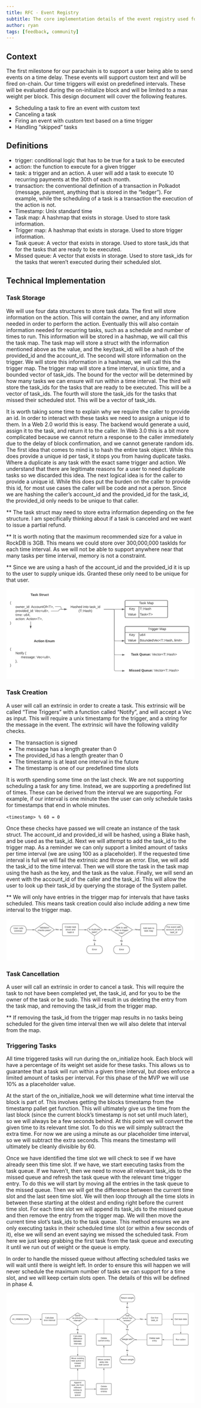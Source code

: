```yaml
---
title: RFC - Event Registry
subtitle: The core implementation details of the event registry used for time-based triggers.
author: ryan
tags: [feedback, community]
---
```


## Context
The first milestone for our parachain is to support a user being able to send events on a time delay. These events will support custom text and will be fired on-chain. Our time triggers will exist on predefined intervals. These will be evaluated during the on-initialize block and will be limited to a max weight per block. This design document will cover the following features.

- Scheduling a task to fire an event with custom text
- Canceling a task
- Firing an event with custom text based on a time trigger
- Handling “skipped” tasks

## Definitions
- trigger: conditional logic that has to be true for a task to be executed
- action: the function to execute for a given trigger
- task: a trigger and an action. A user will add a task to execute 10 recurring payments at the 30th of each month.
- transaction: the conventional definition of a transaction in Polkadot (message, payment, anything that is stored in the “ledger”). For example, while the scheduling of a task is a transaction the execution of the action is not.
- Timestamp: Unix standard time
- Task map: A hashmap that exists in storage. Used to store task information.
- Trigger map: A hashmap that exists in storage. Used to store trigger information.
- Task queue: A vector that exists in storage. Used to store task_ids that for the tasks that are ready to be executed.
- Missed queue: A vector that exists in storage. Used to store task_ids for the tasks that weren’t executed during their scheduled slot.

## Technical Implementation
### Task Storage
We will use four data structures to store task data. The first will store information on the action. 
This will contain the owner, and any information needed in order to perform the action. Eventually this will also contain information needed for recurring tasks, such as a schedule and number of times to run. This information will be stored in a hashmap, we will call this the task map. The task map will store a struct with the information mentioned above as the value, and the key(task_id) will be a hash of the provided_id and the account_id. The second will store information on the trigger. We will store this information in a hashmap, we will call this the trigger map. The trigger map will store a time interval, in unix time, and a bounded vector of task_ids. The bound for the vector will be determined by how many tasks we can ensure will run within a time interval. The third will store the task_ids for the tasks that are ready to be executed. This will be a vector of task_ids. The fourth will store the task_ids for the tasks that missed their scheduled stot. This will be a vector of task_ids.

It is worth taking some time to explain why we require the caller to provide an id. In order to interact with these tasks we need to assign a unique id to them. In a Web 2.0 world this is easy. The backend would generate a uuid, assign it to the task, and return it to the caller. In Web 3.0 this is a bit more complicated because we cannot return a response to the caller immediately due to the delay of block confirmation, and we cannot generate random ids. The first idea that comes to mind is to hash the entire task object. While this does provide a unique id per task, it stops you from having duplicate tasks. Where a duplicate is any task with the exact same trigger and action. We understand that there are legitimate reasons for a user to need duplicate tasks so we discarded this idea. The next logical idea is for the caller to provide a unique id. While this does put the burden on the caller to provide this id, for most use cases the caller will be code and not a person. Since we are hashing the caller’s account_id and the provided_id for the task_id, the provided_id only needs to be unique to that caller.

** The task struct may need to store extra information depending on the fee structure. I am specifically thinking about if a task is canceled and we want to issue a partial refund. 

** It is worth noting that the maximum recommended size for a value in RockDB is 3GB. This means we could store over 300,000,000 taskIds for each time interval. As we will not be able to support anywhere near that many tasks per time interval, memory is not a constraint.

** Since we are using a hash of the account_id and the provided_id it is up to the user to supply unique ids. Granted these only need to be unique for that user.

![task-struct](../assets/img/rfc/task-struct.png)

### Task Creation
A user will call an extrinsic in order to create a task. This extrinsic will be called “Time Triggers” with a function called “Notify”, and will accept a Vec<u8> as input. This will require a unix timestamp for the trigger, and a string for the message in the event. The extrinsic will have the following validity checks.

- The transaction is signed
- The message has a length greater than 0
- The provided_id has a length greater than 0
- The timestamp is at least one interval in the future
- The timestamp is one of our predefined time slots

It is worth spending some time on the last check. We are not supporting scheduling a task for any time. Instead, we are supporting a predefined list of times. These can be derived from the interval we are supporting. For example, if our interval is one minute then the user can only schedule tasks for timestamps that end in whole minutes. 

`<timestamp> % 60 = 0`

Once these checks have passed we will create an instance of the task struct. The account_id and provided_id will be hashed, using a Blake hash, and be used as the task_id. Next we will attempt to add the task_id to the trigger map. As a reminder we can only support a limited amount of tasks per time interval (we are using 100 as a placeholder). If the requested time interval is full we will fail the extrinsic and throw an error. Else, we will add the task_id to the time interval. Then we will store the task in the task map using the hash as the key, and the task as the value. Finally, we will send an event with the account_id of the caller and the task_id. This will allow the user to look up their task_id by querying the storage of the System pallet.

** We will only have entries in the trigger map for intervals that have tasks scheduled. This means task creation could also include adding a new time interval to the trigger map.

![extrinsic-flow](../assets/img/rfc/extrinsic-flow.png)

### Task Cancellation
A user will call an extrinsic in order to cancel a task. This will require the task to not have been completed yet, the task_id, and for you to be the owner of the task or be sudo. This will result in us deleting the entry from the task map, and removing the task_id from the trigger map.

** If removing the task_id from the trigger map results in no tasks being scheduled for the given time interval then we will also delete that interval from the map.


### Triggering Tasks
All time triggered tasks will run during the on_initialize hook. Each block will have a percentage of its weight set aside for these tasks. This allows us to guarantee that a task will run within a given time interval, but does enforce a limited amount of tasks per interval. For this phase of the MVP we will use 10% as a placeholder value.

At the start of the on_initialize_hook we will determine what time interval the block is part of. This involves getting the blocks timestamp from the timestamp pallet get function. This will ultimately give us the time from the last block (since the current block’s timestamp is not set until much later), so we will always be a few seconds behind. At this point we will convert the given time to its relevant time slot. To do this we will simply subtract the extra time. For now we are using a minute as our placeholder time interval, so we will subtract the extra seconds. This means the timestamp will ultimately be cleanly divisible by 60. 

Once we have identified the time slot we will check to see if we have already seen this time slot. If we have, we start executing tasks from the task queue. If we haven’t, then we need to move all relevant task_ids to the missed queue and refresh the task queue with the relevant time trigger entry. To do this we will start by moving all the entries in the task queue to the missed queue. Then we will get the difference between the current time slot and the last seen time slot. We will then loop through all the time slots in between these starting at the oldest and ending right before the current time slot. For each time slot we will append its task_ids to the missed queue and then remove the entry from the trigger map. We will then move the current time slot’s task_ids to the task queue. This method ensures we are only executing tasks in their scheduled time slot (or within a few seconds of it), else we will send an event saying we missed the scheduled task. From here we just keep grabbing the first task from the task queue and executing it until we run out of weight or the queue is empty. 

In order to handle the missed queue without affecting scheduled tasks we will wait until there is weight left. In order to ensure this will happen we will never schedule the maximum number of tasks we can support for a time slot, and we will keep certain slots open. The details of this will be defined in phase 4.

![on-initialize-hook](../assets/img/rfc/on-initialize-hook.png)
